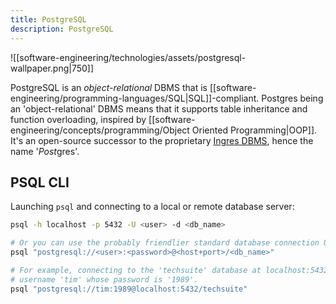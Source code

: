 ```yaml
---
title: PostgreSQL
description: PostgreSQL
---
```


![[software-engineering/technologies/assets/postgresql-wallpaper.png|750]]

PostgreSQL is an *object-relational* DBMS that is [[software-engineering/programming-languages/SQL|SQL]]-compliant. Postgres being an 'object-relational' DBMS means that it supports table inheritance and function overloading, inspired by [[software-engineering/concepts/programming/Object Oriented Programming|OOP]]. It's an open-source successor to the proprietary [Ingres DBMS](https://en.wikipedia.org/wiki/Ingres_(database)), hence the name '*Post*gres'.

## PSQL CLI
Launching `psql` and connecting to a local or remote database server:
```bash
psql -h localhost -p 5432 -U <user> -d <db_name>

# Or you can use the probably friendlier standard database connection URI string:
psql "postgresql://<user>:<password>@<host+port>/<db_name>"

# For example, connecting to the 'techsuite' database at localhost:5432 with the
# username 'tim' whose password is '1989'.
psql "postgresql://tim:1989@localhost:5432/techsuite"
```
